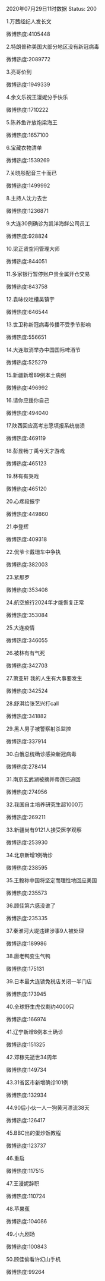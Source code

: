 2020年07月29日11时数据
Status: 200

1.万茜经纪人发长文

微博热度:4105448

2.特朗普称美国大部分地区没有新冠病毒

微博热度:2089772

3.亮哥价到

微博热度:1949339

4.余文乐祝王漫妮分手快乐

微博热度:1710222

5.陈养鱼许放炮梁海王

微博热度:1657100

6.宝藏衣物清单

微博热度:1539269

7.关晓彤配音三十而已

微博热度:1499992

8.主持人沈力去世

微博热度:1236871

9.大连30例确诊为凯洋海鲜公司员工

微博热度:928824

10.梁正贤空间管理大师

微博热度:844051

11.多家银行暂停账户贵金属开仓交易

微博热度:843758

12.袁咏仪吐槽吴镇宇

微博热度:646544

13.世卫称新冠病毒传播不受季节影响

微博热度:556651

14.大连取消举办中国国际啤酒节

微博热度:525279

15.新疆新增89例本土病例

微博热度:496992

16.请你应援你自己

微博热度:494040

17.陕西回应高考志愿填报系统崩溃

微博热度:469119

18.彭昱畅丁禹兮天才游戏

微博热度:465123

19.林有有哭戏

微博热度:465120

20.心疼段振宇

微博热度:449860

21.李登辉

微博热度:409318

22.侃爷卡戴珊车中争执

微博热度:382003

23.紧那罗

微博热度:353408

24.航空旅行2024年才能恢复正常

微博热度:353084

25.大连疫情

微博热度:346055

26.被林有有气死

微博热度:342703

27.萧亚轩 我的人生有大事要发生

微博热度:342524

28.舒淇给张艺兴打call

微博热度:341882

29.黑人男子被警察射杀监控

微博热度:337914

30.白俄总统确诊感染新冠病毒

微博热度:278414

31.南京玄武湖被摘并蒂莲已追回

微博热度:274956

32.我国自主培养研究生超1000万

微博热度:269211

33.新疆尚有9121人接受医学观察

微博热度:253930

34.北京新增1例确诊

微博热度:238595

35.王毅称中国将坚定而理性地回应美国

微博热度:235573

36.顾佳第六感没谁了

微博热度:235335

37.秦淮河大堤违建涉事9人被处理

微博热度:189986

38.唐老鸭变生气鸭

微博热度:175131

39.日本最大连锁免税店关闭一半门店

微博热度:173945

40.全球野生虎仅剩约4000只

微博热度:166974

41.辽宁新增8例本土确诊

微博热度:151325

42.邓稼先逝世34周年

微博热度:149734

43.31省区市新增确诊101例

微博热度:132934

44.90后小伙一人一狗黄河漂流38天

微博热度:126417

45.BBC出的蛋炒饭教程

微博热度:123737

46.重启

微博热度:117515

47.王漫妮辞职

微博热度:110724

48.苹果蕉

微博热度:104086

49.小九剧场

微博热度:100843

50.顾佳偷看许幻山手机

微博热度:99264

